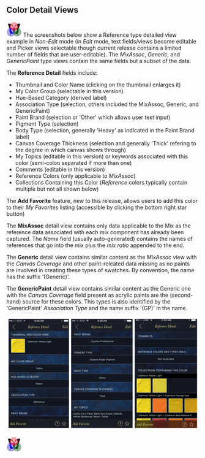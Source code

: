## Color Detail Views
 
[![RGButterfly Logo](images/RGButterfly_Logo.png)](https://spineo.github.io/RGButterflyDocs/) The screenshots below show a  Reference type detailed view example in _Non-Edit_ mode (in _Edit_ mode, text fields/views become editable and Picker views selectable though current release contains a limited number of fields that are user-editable). The _MixAssoc_, _Generic_, and _GenericPaint_ type views contain the same fields but a subset of the data.

The __Reference Detail__ fields include:
* Thumbnail and Color Name (clicking on the thumbnail enlarges it)
* My Color Group (selectable in this version)
* Hue-Based Category (derived label)
* Association Type (selection, others included the MixAssoc, Generic, and GenericPaint)
* Paint Brand (selection or 'Other' which allows user text input)
* Pigment Type (selection)
* Body Type (selection, generally 'Heavy' as indicated in the Paint Brand label)
* Canvas Coverage Thickness (selection and generally 'Thick' refering to the degree in which canvas shows through)
* My Topics (editable in this version) or keywords associated with this color (semi-colon separated if more than one)
* Comments (editable in this version)
* Reference Colors (only applicable to _MixAssoc_)
* Collections Containing this Color (_Reference_ colors typically contain multiple but not all shown below)

The __Add Favorite__ feature, new to this release, allows users to add this color to their _My Favorites_ listing (accessible by clicking the bottom right star button)

The __MixAssoc__ detail view contains only data applicable to the Mix as the reference data associated with each mix component has already been captured. The _Name_ field (usually auto-generated) contains the names of references that go into the mix plus the _mix ratio_ appended to the end.

The __Generic__ detail view contains similar content as the _MixAssoc_ view with the _Canvas Coverage_ and other paint-releated data missing as no paints are involved in creating these types of swatches. By convention, the name has the suffix '(Generic)'.

The __GenericPaint__ detail view contains similar content as the Generic one with the _Canvas Coverage_ field present as acrylic paints are the (second-hand) source for these colors. This types is also identified by the 'GenericPaint' _Association Type_ and the name suffix '(GP)' in the name.

![Reference Detail](images/color_detail_example.jpg)

[![RGButterfly Logo](images/RGButterfly_Logo.png)](https://spineo.github.io/RGButterflyDocs/)
